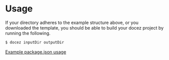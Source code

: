 # Usage
If your directory adheres to the example structure above, or you downloaded the template, you should be able to build your docez project by running the following.
```bash
$ docez inputDir outputDir
```
[Example package.json usage](https://github.com/qudo-lucas/docez--template)